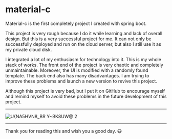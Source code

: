 # material-c
Material-c is the first completely project I created with spring boot.

This project is very rough because I do it while learning and lack of overall design. But this is a very successful project for me. It can not only be successfully deployed and run on the cloud server, but also I still use it as my private cloud disk. 

I integrated a lot of my enthusiasm for technology into it. 
This is my whole stack of works. The front end of the project is very chaotic and completely unmaintainable. Moreover, the UI is modified with a randomly found template. The back end also has many disadvantages. I am trying to improve these problems and launch a new version to revive this project.

Although this project is very bad, but I put it on GitHub to encourage myself and remind myself to avoid these problems in the future development of this project.

--------------

![U{NA5HVN8_BR Y~BK8UW@ 2](https://user-images.githubusercontent.com/59989422/129043028-c760007b-a0e1-4a37-9b5f-e2ca60ba6c2a.png)

-----

Thank you for reading this and wish you a good day. 😃
